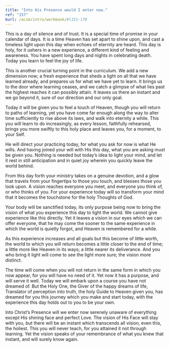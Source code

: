 ```yaml
---
title: "Into His Presence would I enter now."
ref: "157"
burl: /acim/intro/workbook/#l151-170
---
```


This is a day of silence and of trust. It is a special time of promise
in your calendar of days. It is a time Heaven has set apart to shine
upon, and cast a timeless light upon this day when echoes of eternity
are heard. This day is holy, for it ushers in a new experience, a
different kind of feeling and awareness. You have spent long days and
nights in celebrating death. Today you learn to feel the joy of life.

This is another crucial turning point in the curriculum. We add a new
dimension now; a fresh experience that sheds a light on all that we have
learned already, and prepares us for what we have yet to learn. It
brings us to the door where learning ceases, and we catch a glimpse of
what lies past the highest reaches it can possibly attain. It leaves us
there an instant and we go beyond it, sure of our direction and our only
goal.

Today it will be given you to feel a touch of Heaven, though you will
return to paths of learning, yet you have come far enough along the way
to alter time sufficiently to rise above its laws, and walk into
eternity a while. This you will learn to do increasingly, as every
lesson, faithfully rehearsed, brings you more swiftly to this holy place
and leaves you, for a moment, to your Self.

He will direct your practicing today, for what you ask for now is what
He wills. And having joined your will with His this day, what you are
asking must be given you. Nothing is needed but today’s idea to light
your mind, and let it rest in still anticipation and in quiet joy
wherein you quickly leave the world behind.

From this day forth your ministry takes on a genuine devotion, and a
glow that travels from your fingertips to those you touch, and blesses
those you look upon. A vision reaches everyone you meet, and everyone
you think of, or who thinks of you. For your experience today will so
transform your mind that it becomes the touchstone for the holy Thoughts
of God.

Your body will be sanctified today, its only purpose being now to bring
the vision of what you experience this day to light the world. We cannot
give experience like this directly. Yet it leaves a
vision in our eyes which we can offer everyone, that he may come the
sooner to the same experience in which the world is quietly forgot, and
Heaven is remembered for a while.

As this experience increases and all goals but this become of little
worth, the world to which you will return becomes a little closer to the
end of time; a little more like Heaven in its ways; a little nearer its
deliverance. And you who bring it light will come to see the light more
sure; the vision more distinct.

The time will come when you will not return in the same form in which
you now appear, for you will have no need of it. Yet now it has a
purpose, and will serve it well. Today we will embark upon a course you
have not dreamed of. But the Holy One, the Giver of the happy dreams of
life, Translator of perception into truth, the holy Guide to Heaven
given you, has dreamed for you this journey which you make and start
today, with the experience this day holds out to you to be your own.

Into Christ’s Presence will we enter now serenely unaware of everything
except His shining face and perfect Love. The vision of His Face will
stay with you, but there will be an instant which transcends all vision,
even this, the holiest. This you will never teach, for you attained it
not through learning. Yet the vision speaks of your remembrance of what
you knew that instant, and will surely know again.

